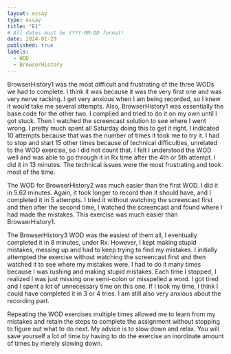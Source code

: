 ```yaml
---
layout: essay
type: essay
title: "E1"
# All dates must be YYYY-MM-DD format!
date: 2024-01-29
published: true
labels:
  - WOD
  - BrowserHistory
---
```


BrowserHistory1 was the most difficult and frustrating of the three WODs we had to complete. I think it was because it was the very first one and was very nerve racking. I get very anxious when I am being recorded, so I knew it would take me several attempts. Also, BrowserHistory1 was essentially the base code for the other two. I complied and tried to do it on my own until I got stuck. Then I watched the screencast solution to see where I went wrong. I pretty much spent all Saturday doing this to get it right. I indicated 10 attempts because that was the number of times it took me to try it. I had to stop and start 15 other times because of technical difficulties, unrelated to the WOD exercise, so I did not count that. I felt I understood the WOD well and was able to go through it in Rx time after the 4th or 5th attempt. I did it in 13 minutes. The technical issues were the most frustrating and took most of the time.  

The WOD for BrowserHistory2 was much easier than the first WOD. I did it in 5.62 minutes. Again, it took longer to record than it should have, and I completed it in 5 attempts. I tried it without watching the screencast first and then after the second time, I watched the screencast and found where I had made the mistakes. This exercise was much easier than BrowserHistory1. 

The BrowserHistory3 WOD was the easiest of them all, I eventually completed it in 8 minutes, under Rx. However, I kept making stupid mistakes, messing up and had to keep trying to find my mistakes. I initially attempted the exercise without watching the screencast first and then watched it to see where my mistakes were. I had to do it many times because I was rushing and making stupid mistakes. Each time I stopped, I realized I was just missing one semi-colon or misspelled a word. I got tired and I spent a lot of unnecessary time on this one. If I took my time, I think I could have completed it in 3 or 4 tries. I am still also very anxious about the recording part. 

Repeating the WOD exercises multiple times allowed me to learn from my mistakes and retain the steps to complete the assignment without stopping to figure out what to do next. My advice is to slow down and relax. You will save yourself a lot of time by having to do the exercise an inordinate amount of times by merely slowing down.
